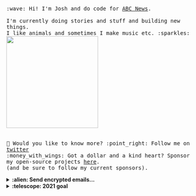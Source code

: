 <p>
<!--   <img src="https://user-images.githubusercontent.com/5679180/79618120-0daffb80-80be-11ea-819e-d2b0fa904d07.gif" width="27px"> -->
<!--   <br><br> -->
  <samp>
    :wave: Hi! I'm Josh and do code for <a href="https://www.abc.net.au/news">ABC News</a>.
    <br><br>I'm currently doing stories and stuff and building new things.
    <br> I like animals and sometimes I make music etc. :sparkles:<br>
    <!-- <img src="https://i.imgur.com/kdKhgx6.gif" width="240px" align="center"> -->
    <img src="https://i.imgur.com/vP0qxPQ.gif" width="240px" align="center"><br>
    <br><br>🦜 Would you like to know more? :point_right: Follow me on <a href="https://twitter.com/phocks">twitter</a>
    <br>:money_with_wings: Got a dollar and a kind heart? Sponsor my open-source projects <a href="https://github.com/sponsors/phocks">here</a>.<br>
    (and be sure to follow my current sponsors).
  </samp>
</p>

<details>
  <summary><b>:alien: Send encrypted emails...</b></summary>
<p>
... to byrd.joshua@protonmail.com
  
<pre>-----BEGIN PGP PUBLIC KEY BLOCK-----
Version: OpenPGP.js v4.10.10
Comment: https://openpgpjs.org

xjMEYjk3CxYJKwYBBAHaRw8BAQdA+o/ag7KmJdgkgJLQCVnOP4p5zFw5qnfj
cn71Rt5GzKrNKEpvc2h1YSBCeXJkIDxieXJkLmpvc2h1YUBwcm90b25tYWls
LmNvbT7CdwQQFgoAHwUCYjk3CwYLCQcIAwIEFQgKAgMWAgECGQECGwMCHgEA
CgkQZmChwDdG6iLUbAD+ONXg7p1l2v8/FcaKvr8aJ4LNuTzkLqiTIK2xlH/F
RSIA/2st5shNFpmVqLRsk7XBcfQkFjiFlxSBV00EXNUrYZgJzjgEYjk3CxIK
KwYBBAGXVQEFAQEHQLCphz4B9fp6iz9yMZ2arghCDFRNkbxWatX1liDv1L51
AwEIB8JhBBgWCAAJBQJiOTcLAhsMAAoJEGZgocA3RuoiOPkBAPyIfBmZweyp
+1KY3Ni0rDakOI3Yn0Zgtdg2b7mBqDWxAQD/uulXkvQfrq/PQ/hOTO1U1fnA
HPwbAiFnoQlfO+fxBw==
=NZVx
-----END PGP PUBLIC KEY BLOCK-----</pre>
 </p>
 
 
 <p>
  
...to phocks@gmail.com
  
<pre>-----BEGIN PGP PUBLIC KEY BLOCK-----
Version: OpenPGP.js v4.10.10
Comment: https://openpgpjs.org

xjMEYjkJDxYJKwYBBAHaRw8BAQdA+9c4Vrucof1W9tWituooXvwAxf22PTpH
gHcOvI2WUhfNHkpvc2h1YSBCeXJkIDxwaG9ja3NAZ21haWwuY29tPsJ3BBAW
CgAfBQJiOQkPBgsJBwgDAgQVCAoCAxYCAQIZAQIbAwIeAQAKCRCxIp8kKunC
B9reAQCGNNY7lUWw4ZZ9SPdqwICBResOMb4KM9RVEP+Naa72yQEArUf/R8lL
lCelS2St2LP567EBiqLmqLeKpve2nUCMgwvOOARiOQkPEgorBgEEAZdVAQUB
AQdAhV72VIuu0R2i1hyKAhLadIAM7e3w8l4TJIwxg/6ZzV4DAQgHwmEEGBYI
AAkFAmI5CQ8CGwwACgkQsSKfJCrpwgdBgQEAzga09UZYjV3Luc7jiCmOmEbZ
fuIJwu64jVHMnTa6eDABAMG4hloCyh22xQ+HmLTmjLE1Zm7kZoE+2++tY1Ll
sUQM
=/6cI
-----END PGP PUBLIC KEY BLOCK-----
</pre>


</p>
</details>

<details>
  <summary><b>:telescope: 2021 goal</b></summary>
  <br>This year has been crazy and I think it's only going to get crazier. Anything I achive this year will be great. Hopefully we buy a little house so we have somewhere to raise our daughter Vada.
</details>
